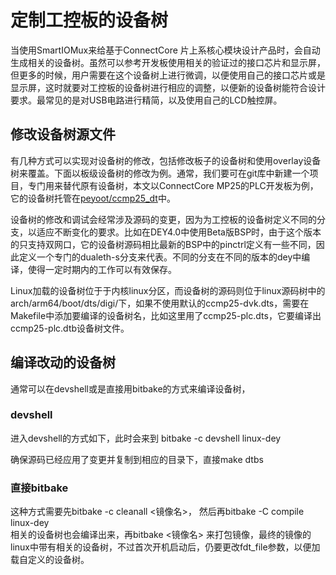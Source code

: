 # 定制工控板的设备树
当使用SmartIOMux来给基于ConnectCore 片上系核心模块设计产品时，会自动生成相关的设备树。虽然可以参考开发板使用相关的验证过的接口芯片和显示屏，但更多的时候，用户需要在这个设备树上进行微调，以便使用自己的接口芯片或是显示屏，这时就要对工控板的设备树进行相应的调整，以便新的设备树能符合设计要求。最常见的是对USB电路进行精简，以及使用自己的LCD触控屏。

## 修改设备树源文件
有几种方式可以实现对设备树的修改，包括修改板子的设备树和使用overlay设备树来覆盖。下面以板级设备树的修改为例。通常，我们要可在git库中新建一个项目，专门用来替代原有设备树，本文以ConnectCore MP25的PLC开发板为例，它的设备树托管在[peyoot/ccmp25_dt](https://github.com/peyoot/ccmp25_dt)中。

设备树的修改和调试会经常涉及源码的变更，因为为工控板的设备树定义不同的分支，以适应不断变化的要求。比如在DEY4.0中使用Beta版BSP时，由于这个版本的只支持双网口，它的设备树源码相比最新的BSP中的pinctrl定义有一些不同，因此定义一个专门的dualeth-s分支来代表。不同的分支在不同的版本的dey中编译，使得一定时期内的工作可以有效保存。

Linux加载的设备树位于于内核linux分区，而设备树的源码则位于linux源码树中的arch/arm64/boot/dts/digi/下，如果不使用默认的ccmp25-dvk.dts，需要在Makefile中添加要编译的设备树名，比如这里用了ccmp25-plc.dts，它要编译出ccmp25-plc.dtb设备树文件。

## 编译改动的设备树
通常可以在devshell或是直接用bitbake的方式来编译设备树，

### devshell

进入devshell的方式如下，此时会来到
bitbake -c devshell linux-dey

确保源码已经应用了变更并复制到相应的目录下，直接make dtbs

### 直接bitbake
这种方式需要先bitbake -c cleanall <镜像名>，
然后再bitbake -C compile linux-dey  
相关的设备树也会编译出来，再bitbake <镜像名> 来打包镜像，最终的镜像的linux中带有相关的设备树，不过首次开机启动后，仍要更改fdt_file参数，以便加载自定义的设备树。

